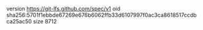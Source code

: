 version https://git-lfs.github.com/spec/v1
oid sha256:5701f1ebbde67269e676b6062ffb33d6107997f0ac3ca8618517ccdbca25ac50
size 8712
